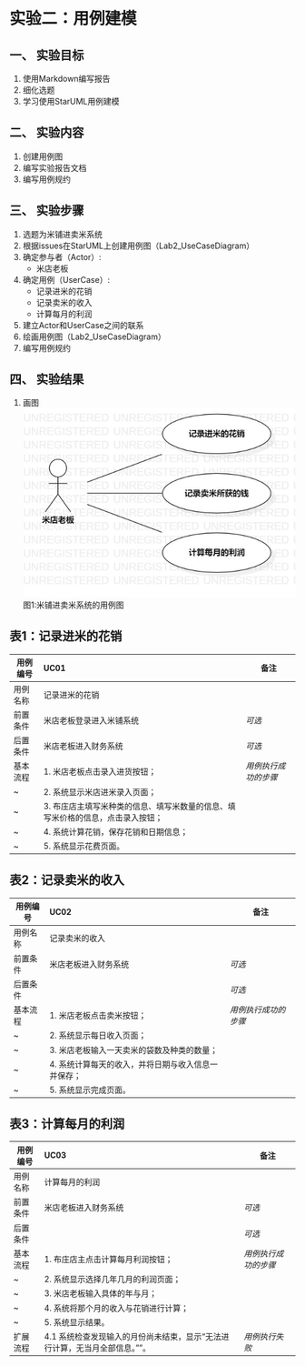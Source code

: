 # 实验二：用例建模  

## 一、 实验目标  

1. 使用Markdown编写报告
2. 细化选题
3. 学习使用StarUML用例建模

## 二、 实验内容  

1. 创建用例图
2. 编写实验报告文档
3. 编写用例规约

## 三、 实验步骤  

1. 选题为米铺进卖米系统
2. 根据issues在StarUML上创建用例图（Lab2_UseCaseDiagram）
3. 确定参与者（Actor）:  
      - 米店老板   
4. 确定用例（UserCase）:   
      - 记录进米的花销
      - 记录卖米的收入
      - 计算每月的利润
5. 建立Actor和UserCase之间的联系
6. 绘画用例图（Lab2_UseCaseDiagram）
7. 编写用例规约

## 四、 实验结果  

1. 画图  
![用例图](./Lab2_UseCaseDiagram.jpg)  
图1:米铺进卖米系统的用例图

## 表1：记录进米的花销  

用例编号  | UC01 | 备注  
-|:-|-  
用例名称  | 记录进米的花销  |   
前置条件  |  米店老板登录进入米铺系统   | *可选*   
后置条件  | 米店老板进入财务系统     | *可选*   
基本流程  | 1. 米店老板点击录入进货按钮；  |*用例执行成功的步骤*    
~| 2. 系统显示米店进米录入页面；  |   
~| 3. 布庄店主填写米种类的信息、填写米数量的信息、填写米价格的信息，点击录入按钮；  |   
~| 4. 系统计算花销，保存花销和日期信息；  |   
~| 5. 系统显示花费页面。  |    


## 表2：记录卖米的收入

用例编号  | UC02 | 备注  
-|:-|-  
用例名称  | 记录卖米的收入  |   
前置条件  |  米店老板进入财务系统   | *可选*   
后置条件  |    | *可选*   
基本流程  | 1. 米店老板点击卖米按钮；  |*用例执行成功的步骤*    
~| 2. 系统显示每日收入页面；  |   
~| 3. 米店老板输入一天卖米的袋数及种类的数量；  |   
~| 4. 系统计算每天的收入，并将日期与收入信息一并保存；  |   
~| 5. 系统显示完成页面。  |  
  

## 表3：计算每月的利润 

用例编号  | UC03 | 备注  
-|:-|-  
用例名称  | 计算每月的利润  |   
前置条件  |  米店老板进入财务系统   | *可选*   
后置条件  |     | *可选*   
基本流程  | 1. 布庄店主点击计算每月利润按钮；  |*用例执行成功的步骤*    
~| 2. 系统显示选择几年几月的利润页面；  |   
~| 3. 米店老板输入具体的年与月；  |   
~| 4. 系统将那个月的收入与花销进行计算； |   
~| 5. 系统显示结果。  |  
扩展流程  | 4.1 系统检查发现输入的月份尚未结束，显示“无法进行计算，无当月全部信息。””。  |*用例执行失败* 

